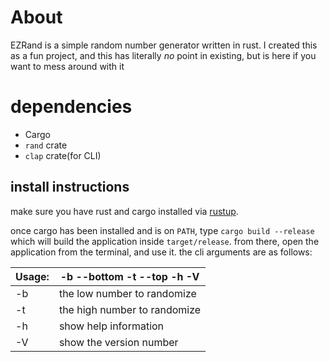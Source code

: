 # About
EZRand is a simple random number generator written in rust. I created this
as a fun project, and this has literally *no* point in existing, but is here
if you want to mess around with it

# dependencies
- Cargo
- `rand` crate
- `clap` crate(for CLI)

## install instructions
make sure you have rust and cargo installed via [rustup](https://rustup.rs).

once cargo has been installed and is on `PATH`, type `cargo build --release`
which will build the application inside `target/release`. from there, 
open the application from the terminal, and use it. the cli arguments are
as follows:

|Usage: | -b --bottom -t --top -h -V 		|
| ----- | --------------------------------- |
| -b    | the low number to randomize		|
| -t    | the high number to randomize      |
| -h    | show help information             |
| -V    | show the version number           |
